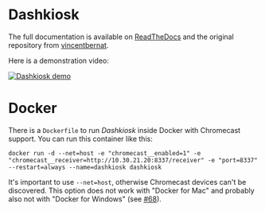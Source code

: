 # Dashkiosk

The full documentation is available on [ReadTheDocs][] and the original repository from [vincentbernat](https://github.com/vincentbernat/dashkiosk).

[ReadTheDocs]: https://dashkiosk.readthedocs.io

Here is a demonstration video:

[![Dashkiosk demo](https://img.youtube.com/vi/Vb4BvEzoYOU/0.jpg)](https://www.youtube.com/watch?v=Vb4BvEzoYOU "Dashkiosk demo")

# Docker

There is a `Dockerfile` to run *Dashkiosk* inside Docker with Chromecast support. You can
run this container like this:

    docker run -d --net=host -e "chromecast__enabled=1" -e "chromecast__receiver=http://10.30.21.20:8337/receiver" -e "port=8337" --restart=always --name=dashkiosk dashkiosk

It's important to use `--net=host`, otherwise Chromecast devices can't be discovered. This option does not work with "Docker for Mac" and probably also not with "Docker for Windows" (see [#68](https://github.com/docker/for-mac/issues/68)). 
